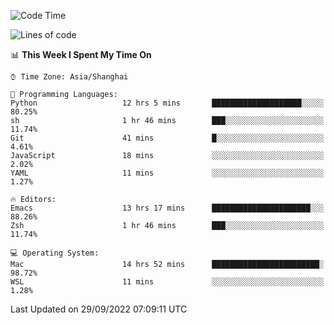 <!--START_SECTION:waka-->
![Code Time](http://img.shields.io/badge/Code%20Time-888%20hrs%2022%20mins-blue)

![Lines of code](https://img.shields.io/badge/From%20Hello%20World%20I%27ve%20Written-22%20Thousand%20lines%20of%20code-blue)

📊 **This Week I Spent My Time On** 

```text
⌚︎ Time Zone: Asia/Shanghai

💬 Programming Languages: 
Python                   12 hrs 5 mins       ████████████████████░░░░░   80.25% 
sh                       1 hr 46 mins        ███░░░░░░░░░░░░░░░░░░░░░░   11.74% 
Git                      41 mins             █░░░░░░░░░░░░░░░░░░░░░░░░   4.61% 
JavaScript               18 mins             ░░░░░░░░░░░░░░░░░░░░░░░░░   2.02% 
YAML                     11 mins             ░░░░░░░░░░░░░░░░░░░░░░░░░   1.27%

🔥 Editors: 
Emacs                    13 hrs 17 mins      ██████████████████████░░░   88.26% 
Zsh                      1 hr 46 mins        ███░░░░░░░░░░░░░░░░░░░░░░   11.74%

💻 Operating System: 
Mac                      14 hrs 52 mins      ████████████████████████░   98.72% 
WSL                      11 mins             ░░░░░░░░░░░░░░░░░░░░░░░░░   1.28%

```


 Last Updated on 29/09/2022 07:09:11 UTC
<!--END_SECTION:waka-->
